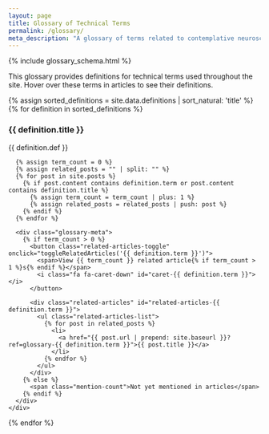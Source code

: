```yaml
---
layout: page
title: Glossary of Technical Terms
permalink: /glossary/
meta_description: "A glossary of terms related to contemplative neuroscience, meditation practices, and neuroscience research methods."
---
```


{% include glossary_schema.html %}

This glossary provides definitions for technical terms used throughout the site. Hover over these terms in articles to see their definitions.

<div class="glossary-list">
{% assign sorted_definitions = site.data.definitions | sort_natural: 'title' %}
{% for definition in sorted_definitions %}
  <div id="{{ definition.term }}" class="glossary-item">
    <h3 class="glossary-term">{{ definition.title }}</h3>
    <div class="glossary-definition">
      {{ definition.def }}

      {% assign term_count = 0 %}
      {% assign related_posts = "" | split: "" %}
      {% for post in site.posts %}
        {% if post.content contains definition.term or post.content contains definition.title %}
          {% assign term_count = term_count | plus: 1 %}
          {% assign related_posts = related_posts | push: post %}
        {% endif %}
      {% endfor %}

      <div class="glossary-meta">
        {% if term_count > 0 %}
          <button class="related-articles-toggle" onclick="toggleRelatedArticles('{{ definition.term }}')">
            <span>View {{ term_count }} related article{% if term_count > 1 %}s{% endif %}</span>
            <i class="fa fa-caret-down" id="caret-{{ definition.term }}"></i>
          </button>

          <div class="related-articles" id="related-articles-{{ definition.term }}">
            <ul class="related-articles-list">
              {% for post in related_posts %}
                <li>
                  <a href="{{ post.url | prepend: site.baseurl }}?ref=glossary-{{ definition.term }}">{{ post.title }}</a>
                </li>
              {% endfor %}
            </ul>
          </div>
        {% else %}
          <span class="mention-count">Not yet mentioned in articles</span>
        {% endif %}
      </div>
    </div>
  </div>
{% endfor %}
</div>

<script>
function toggleRelatedArticles(term) {
  const relatedArticlesElement = document.getElementById(`related-articles-${term}`);
  const button = document.querySelector(`button[onclick="toggleRelatedArticles('${term}')"]`);

  // Close all other open lists first
  if (!relatedArticlesElement.classList.contains('visible')) {
    const allLists = document.querySelectorAll('.related-articles');
    const allButtons = document.querySelectorAll('.related-articles-toggle');

    allLists.forEach(list => {
      if (list.id !== `related-articles-${term}`) {
        list.classList.remove('visible');
      }
    });

    allButtons.forEach(btn => {
      if (btn !== button) {
        btn.classList.remove('expanded');
      }
    });

    // Open the clicked list
    relatedArticlesElement.classList.add('visible');
    button.classList.add('expanded');
  } else {
    // Close the clicked list
    relatedArticlesElement.classList.remove('visible');
    button.classList.remove('expanded');
  }
}

// Auto-open lists if hash fragment matches term
document.addEventListener('DOMContentLoaded', function() {
  const hash = window.location.hash.substring(1);
  if (hash) {
    const relatedArticlesElement = document.getElementById(`related-articles-${hash}`);
    const caretIcon = document.getElementById(`caret-${hash}`);

    if (relatedArticlesElement) {
      relatedArticlesElement.classList.add('visible');
      const button = document.querySelector(`button[onclick="toggleRelatedArticles('${hash}')"]`);
      if (button) {
        button.classList.add('expanded');
      }

      // Scroll to the term with a small delay to ensure everything is rendered
      setTimeout(function() {
        const element = document.getElementById(hash);
        if (element) {
          element.scrollIntoView({behavior: 'smooth', block: 'start'});
        }
      }, 200);
    }
  }
});
</script>